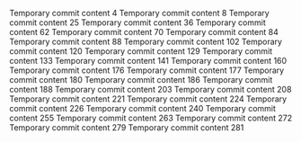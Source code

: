 Temporary commit content 4
Temporary commit content 8
Temporary commit content 25
Temporary commit content 36
Temporary commit content 62
Temporary commit content 70
Temporary commit content 84
Temporary commit content 88
Temporary commit content 102
Temporary commit content 120
Temporary commit content 129
Temporary commit content 133
Temporary commit content 141
Temporary commit content 160
Temporary commit content 176
Temporary commit content 177
Temporary commit content 180
Temporary commit content 186
Temporary commit content 188
Temporary commit content 203
Temporary commit content 208
Temporary commit content 221
Temporary commit content 224
Temporary commit content 226
Temporary commit content 240
Temporary commit content 255
Temporary commit content 263
Temporary commit content 272
Temporary commit content 279
Temporary commit content 281
